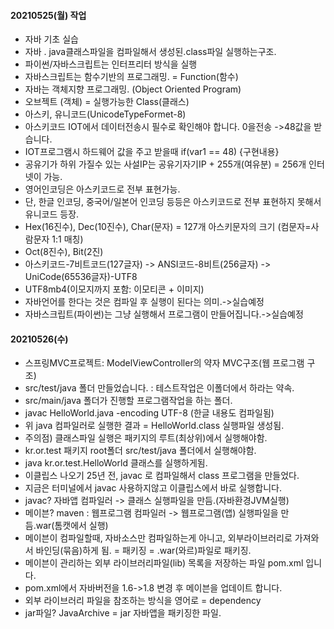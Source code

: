 #### 20210525(월) 작업
- 자바 기초 실습
- 자바 . java클래스파일을 컴파일해서 생성된.class파일 실행하는구조.
- 파이썬/자바스크립트는 인터프리터 방식을 실행
- 자바스크립트는 함수기반의 프로그래밍. = Function(함수)
- 자바는 객체지향 프로그래밍. (Object Oriented Program)
- 오브젝트 (객체) = 실행가능한 Class(클래스)
- 아스키, 유니코드(UnicodeTypeFormet-8)
- 아스키코드 IOT에서 데이터전송시 필수로 확인해야 합니다. 0을전송 ->48값을 받습니다.
- IOT프로그램시 하드웨어 값을 주고 받을때 if(var1 == 48) {구현내용}
- 공유기가 하위 가질수 있는 사설IP는 공유기자기IP + 255개(여유분) = 256개 인터넷이 가능.
- 영어인코딩은 아스키코드로 전부 표현가능.
- 단, 한글 인코딩, 중국어/일본어 인코딩 등등은 아스키코드로 전부 표현하지 못해서 유니코드 등장.
- Hex(16진수), Dec(10진수), Char(문자) = 127개 아스키문자의 크기 (컴문자=사람문자 1:1 매칭)
- Oct(8진수), Bit(2진)
- 아스키코드-7비트코드(127글자) -> ANSI코드-8비트(256글자) -> UniCode(65536글자)-UTF8
- UTF8mb4(이모지까지 포함: 이모티콘 + 이미지)
- 자바언어를 한다는 것은 컴파일 후 실행이 된다는 의미.->실습예정
- 자바스크립트(파이썬)는 그냥 실행해서 프로그램이 만들어집니다.->실습예정

#### 20210526(수)
- 스프링MVC프로젝트: ModelViewController의 약자 MVC구조(웹 프로그램 구조)
- src/test/java 폴더 만들었습니다. : 테스트작업은 이폴더에서 하라는 약속.
- src/main/java 폴더가  진행할 프로그램작업을 하는 폴더.
- javac HelloWorld.java -encoding UTF-8 (한글 내용도 컴파일됨)
- 위 java 컴파일러로 실행한 결과 = HelloWorld.class 실행파일 생성됨.
- 주의점) 클래스파일  실행은 패키지의 루트(최상위)에서 실행해야함.
- kr.or.test 패키지 root폴더 src/test/java 폴더에서 실행해야함.
- java kr.or.test.HelloWorld 클래스를 실행하게됨.
- 이클립스 나오기 25년 전, javac 로 컴파일해서 class 프로그램을 만들었다.
- 지금은 터미널에서 javac 사용하지않고 이클립스에서 바로 실행합니다.
- javac? 자바앱 컴파일러 -> 클래스 실행파일을 만듬.(자바환경JVM실행)
- 메이븐? maven : 웹프로그램 컴파일러 -> 웹프로그램(앱) 실행파일을 만듬.war(톰캣에서 실행)
- 메이븐이 컴파일할때, 자바소스만 컴파일하는게 아니고, 외부라이브러리로 가져와서 바인딩(묶음)하게 됨. = 패키징  = .war(와르)파일로 패키징.
- 메이븐이 관리하는 외부 라이브러리파일(lib) 목록을 저장하는 파일 pom.xml 입니다.
- pom.xml에서 자바버전을 1.6->1.8 변경 후 메이븐을 업데이트 합니다.
- 외부 라이브러리 파일을 참조하는 방식을 영어로 =  dependency
- jar파일? JavaArchive = jar 자바앱을 패키징한 파일.